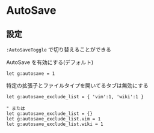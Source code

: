 
# AutoSave

## 設定

`:AutoSaveToggle` で切り替えることができる

AutoSave を有効にする(デフォルト)

	let g:autosave = 1


特定の拡張子とファイルタイプを開いてるタブは無効にする

	let g:autosave_exclude_list = { 'vim':1, 'wiki':1 }
	
	" または
	let g:autosave_exclude_list = {}
	let g:autosave_exclude_list.vim = 1
	let g:autosave_exclude_list.wiki = 1



